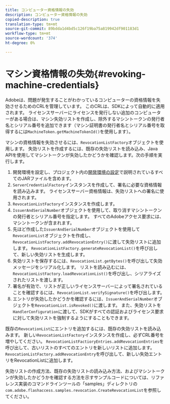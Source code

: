 ```yaml
---
title: コンピューター資格情報の失効
description: コンピューター資格情報の失効
copied-description: true
translation-type: tm+mt
source-git-commit: 89bdda1d4bd5c126f19ba75a819942df901183d1
workflow-type: tm+mt
source-wordcount: '374'
ht-degree: 0%

---
```



# マシン資格情報の失効{#revoking-machine-credentials}

Adobeは、問題が発生することがわかっているコンピューターの資格情報を失効させるためのCRLを管理しています。 このCRLは、SDKによって自動的に適用されます。 ライセンスサーバーにライセンスを発行しない追加のコンピューターがある場合は、マシン失効リストを作成し、除外するマシントークンの発行者名とシリアル番号を追加できます（マシン証明書の発行者名とシリアル番号を取得するには`MachineToken.getMachineTokenId()`を使用します）。

マシンの資格情報を失効させるには、`RevocationListFactory`オブジェクトを使用します。 失効リストを作成するには、既存の失効リストを読み込み、Java APIを使用してマシントークンが失効したかどうかを確認します。次の手順を実行します。

1. 開発環境を設定し、プロジェクト内の[開発環境の設定](../../aaxs-protecting-content/content-setting-up-the-sdk/content-setting-up-the-dev-env.md)で説明されているすべてのJARファイルを含めます。
1. `ServerCredentialFactory`インスタンスを作成して、署名に必要な資格情報を読み込みます。 ライセンスサーバー資格情報は、失効リストへの署名に使用されます。
1. `RevocationListFactory`インスタンスを作成します。
1. `IssuerAndSerialNumber`オブジェクトを使用して、取り消すマシントークンの発行者とシリアル番号を指定します。 すべてのAdobeアクセス要求には、マシントークンが含まれます。
1. 先ほど作成した`IssuerAndSerialNumber`オブジェクトを使用して`RevocationList`オブジェクトを作成し、`RevocationListFactory.addRevocationEntry()`に渡して失効リストに追加します。 `RevocationListFactory.generateRevocationList()`を呼び出して、新しい失効リストを生成します。
1. 失効リストを保存するには、`RevocationList.getBytes()`を呼び出して失効メッセージをシリアル化します。 リストを読み込むには、`RevocationListFactory.loadRevocationList()`を呼び出し、シリアライズされたリストを渡します。
1. 署名が有効で、リストが正しいライセンスサーバーによって署名されていることを確認するには、`RevocationList.verifySignature()`を呼び出します。
1. エントリが失効したかどうかを確認するには、`IssuerAndSerialNumber`オブジェクトを`RevocationList.isRevoked()`に渡します。 また、失効リストを`HandlerConfiguration`に渡して、SDKがすべての認証およびライセンス要求に対して失効リストを強制するようにすることもできます。

既存の`RevocationList`にエントリを追加するには、既存の失効リストを読み込みます。 新しい`RevocationListFactory`インスタンスを作成し、必ずCRL番号を増やしてください。 `RevocationListFactioryEntries.addRevocationEntries`を呼び出して、古いリストのすべてのエントリを新しいリストに追加します。 `RevocationListFactory.addRevocationEntry`を呼び出して、新しい失効エントリをRevocationListに追加します。

失効リストの作成方法、既存の失効リストの読み込み方法、およびマシントークンが失効したかどうかを確認する方法を示すサンプルコードについては、リファレンス実装のコマンドラインツールの「samples」ディレクトリの`com.adobe.flashaccess.samples.revocation.CreateRevocationList`を参照してください。
